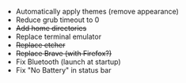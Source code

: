 - Automatically apply themes (remove appearance)
- Reduce grub timeout to 0
- ~~Add home directories~~
- Replace terminal emulator
- ~~Replace etcher~~
- ~~Replace Brave (with Firefox?)~~
- Fix Bluetooth (launch at startup)
- Fix "No Battery" in status bar
